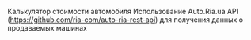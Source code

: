 Калькулятор стоимости автомобиля
Использование Auto.Ria.ua API (https://github.com/ria-com/auto-ria-rest-api) для получения данных о продаваемых машинах
